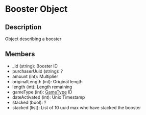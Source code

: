 # Booster Object

## Description

Object describing a booster

## Members

* _id (string): Booster ID
* purchaserUuid (string): ?
* amount (int): Multiplier
* originalLength (int): Original length
* length (int): Length remaining
* gameType (int): [GameType](gametype.md) ID
* dateActivated (int): Unix Timestamp
* stacked (bool): ?
* stacked (list): List of 10 uuid max who have stacked the booster
